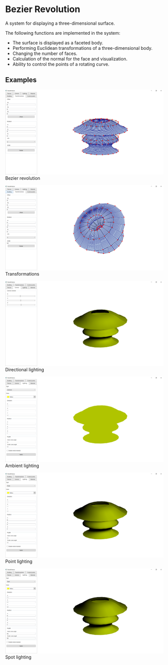 # Bezier Revolution
A system for displaying a three-dimensional surface. 

The following functions are implemented in the system: 
- The surface is displayed as a faceted body. 
- Performing Euclidean transformations of a three-dimensional body.
- Changing the number of faces.
- Calculation of the normal for the face and visualization.
- Ability to control the points of a rotating curve.

## Examples
![alt text](Examples/1.PNG)
Bezier revolution

![alt text](Examples/2.PNG)
Transformations

![alt text](Examples/3.PNG)
Directional lighting

![alt text](Examples/4.PNG)
Ambient lighting

![alt text](Examples/5.PNG)
Point lighting

![alt text](Examples/6.PNG)
Spot lighting
